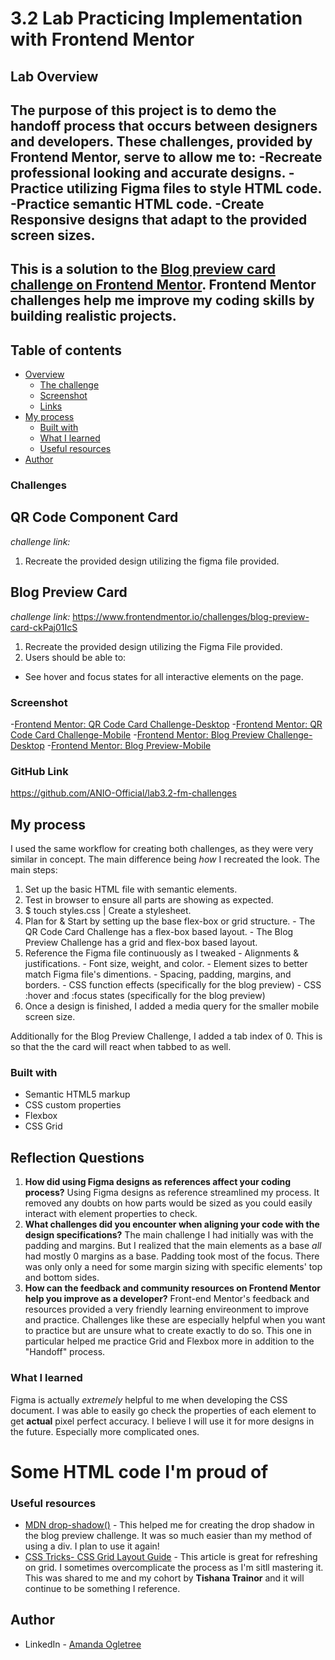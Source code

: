 
# 3.2 Lab Practicing Implementation with Frontend Mentor
## Lab Overview
The purpose of this project is to demo the handoff process that occurs between designers and developers. These challenges, provided by Frontend Mentor, serve to allow me to:
-Recreate professional looking and accurate designs.
-Practice utilizing Figma files to style HTML code.
-Practice semantic HTML code.
-Create Responsive designs that adapt to the provided screen sizes.
------------------------------------------------
This is a solution to the [Blog preview card challenge on Frontend Mentor](https://www.frontendmentor.io/challenges/blog-preview-card-ckPaj01IcS). Frontend Mentor challenges help me improve my coding skills by building realistic projects. 
------------------------------------------------
## Table of contents

- [Overview](#overview)
  - [The challenge](#the-challenge)
  - [Screenshot](#screenshot)
  - [Links](#links)
- [My process](#my-process)
  - [Built with](#built-with)
  - [What I learned](#what-i-learned)
  - [Useful resources](#useful-resources)
- [Author](#author)


### Challenges
## QR Code Component Card
*challenge link:* 
1. Recreate the provided design utilizing the figma file provided.

## Blog Preview Card
*challenge link:* https://www.frontendmentor.io/challenges/blog-preview-card-ckPaj01IcS
1. Recreate the provided design utilizing the Figma File provided.
2. Users should be able to:

- See hover and focus states for all interactive elements on the page.

### Screenshot

-[Frontend Mentor: QR Code Card Challenge-Desktop](./qrcodecard-screeshot.png)
-[Frontend Mentor: QR Code Card Challenge-Mobile](./qrcodecard-mobile-screeshot.png)
-[Frontend Mentor: Blog Preview Challenge-Desktop](./blogpreview-screenshot.png)
-[Frontend Mentor: Blog Preview-Mobile](./blogpreview-mobile-screeshot.png)

### GitHub Link
https://github.com/ANIO-Official/lab3.2-fm-challenges 

## My process
  I used the same workflow for creating both challenges, as they were very similar in concept.
  The main difference being *how* I recreated the look.
  The main steps: 
  1. Set up the basic HTML file with semantic elements.  
  2. Test in browser to ensure all parts are showing as expected.
  3. $ touch styles.css | Create a stylesheet. 
  4. Plan for & Start by setting up the base flex-box or grid structure.
    - The QR Code Card Challenge has a flex-box based layout.
    - The Blog Preview Challenge has a grid and flex-box based layout.
  5. Reference the Figma file continuously as I tweaked
    - Alignments & justifications.
    - Font size, weight, and color.
    - Element sizes to better match Figma file's dimentions.
    - Spacing, padding, margins, and borders.
    - CSS function effects (specifically for the blog preview)
    - CSS :hover and :focus states (specifically for the blog preview)
  6. Once a design is finished, I added a media query for the smaller mobile screen size.

  Additionally for the Blog Preview Challenge, I added a tab index of 0. This is so that the the card will react
  when tabbed to as well.
### Built with

- Semantic HTML5 markup
- CSS custom properties
- Flexbox
- CSS Grid

## Reflection Questions

1. **How did using Figma designs as references affect your coding process?**
Using Figma designs as reference streamlined my process. 
It removed any doubts on how parts would be sized as you could easily interact with element properties to check.
2. **What challenges did you encounter when aligning your code with the design specifications?**
The main challenge I had initially was with the padding and margins. But I realized that the main elements as a base
*all* had mostly 0 margins as a base. Padding took most of the focus. There was only only a need for some margin sizing
with specific elements' top and bottom sides.
3. **How can the feedback and community resources on Frontend Mentor help you improve as a developer?**
Front-end Mentor's feedback and resources provided a very friendly learning envireonment to improve and practice.
Challenges like these are especially helpful when you want to practice but are unsure what to create exactly to do so.
This one in particular helped me practice Grid and Flexbox more in addition to the "Handoff" process.
### What I learned

Figma is actually *extremely* helpful to me when developing the CSS document. 
I was able to easily go check the properties of each element to get **actual** pixel perfect accuracy.
I believe I will use it for more designs in the future. Especially more complicated ones. 

<h1>Some HTML code I'm proud of</h1>


### Useful resources

- [MDN drop-shadow()](https://developer.mozilla.org/en-US/docs/Web/CSS/filter-function/drop-shadow) - This helped me for creating the drop shadow in the blog preview challenge. It was so much easier than my method of using a div. I plan to use it again!
- [CSS Tricks- CSS Grid Layout Guide](https://css-tricks.com/snippets/css/complete-guide-grid) - This article is great for refreshing on grid. I sometimes overcomplicate the process as I'm sitll mastering it. This was shared to me and my cohort by **Tishana Trainor** and it will continue to be something I reference.


## Author

- LinkedIn - [Amanda Ogletree](https://www.linkedin.com/in/amanda-ogletree-a61b60168)
